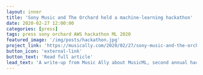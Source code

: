 ```yaml
---
layout: inner
title: 'Sony Music and The Orchard held a machine-learning hackathon'
date: 2020-02-27 12:00:00
categories: [press]
tags: press sony orchard AWS hackathon ML 2020
featured_image: '/img/posts/hackathon.jpg'
project_link: 'https://musically.com/2020/02/27/sony-music-and-the-orchard-held-a-machine-learning-hackathon/'
button_icon: 'external-link'
button_text: 'Read full article'
lead_text: 'A write-up from Music Ally about MusicML, second annual hackathon created in collaboration with Sony Music, The Orchard and AWS.'
---
```

